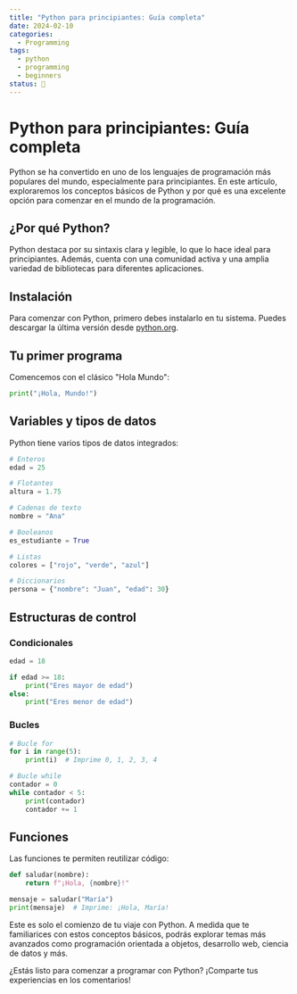 ```yaml
---
title: "Python para principiantes: Guía completa"
date: 2024-02-10
categories: 
  - Programming
tags:
  - python
  - programming
  - beginners
status: 📌
---
```


# Python para principiantes: Guía completa

Python se ha convertido en uno de los lenguajes de programación más populares del mundo, especialmente para principiantes. En este artículo, exploraremos los conceptos básicos de Python y por qué es una excelente opción para comenzar en el mundo de la programación.

## ¿Por qué Python?

Python destaca por su sintaxis clara y legible, lo que lo hace ideal para principiantes. Además, cuenta con una comunidad activa y una amplia variedad de bibliotecas para diferentes aplicaciones.

## Instalación

Para comenzar con Python, primero debes instalarlo en tu sistema. Puedes descargar la última versión desde [python.org](https://www.python.org/downloads/).

## Tu primer programa

Comencemos con el clásico "Hola Mundo":

```python
print("¡Hola, Mundo!")
```

## Variables y tipos de datos

Python tiene varios tipos de datos integrados:

```python
# Enteros
edad = 25

# Flotantes
altura = 1.75

# Cadenas de texto
nombre = "Ana"

# Booleanos
es_estudiante = True

# Listas
colores = ["rojo", "verde", "azul"]

# Diccionarios
persona = {"nombre": "Juan", "edad": 30}
```

## Estructuras de control

### Condicionales

```python
edad = 18

if edad >= 18:
    print("Eres mayor de edad")
else:
    print("Eres menor de edad")
```

### Bucles

```python
# Bucle for
for i in range(5):
    print(i)  # Imprime 0, 1, 2, 3, 4

# Bucle while
contador = 0
while contador < 5:
    print(contador)
    contador += 1
```

## Funciones

Las funciones te permiten reutilizar código:

```python
def saludar(nombre):
    return f"¡Hola, {nombre}!"

mensaje = saludar("María")
print(mensaje)  # Imprime: ¡Hola, María!
```

Este es solo el comienzo de tu viaje con Python. A medida que te familiarices con estos conceptos básicos, podrás explorar temas más avanzados como programación orientada a objetos, desarrollo web, ciencia de datos y más.

¿Estás listo para comenzar a programar con Python? ¡Comparte tus experiencias en los comentarios!